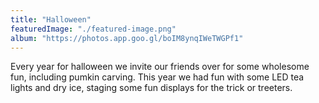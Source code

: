 ```yaml
---
title: "Halloween"
featuredImage: "./featured-image.png"
album: "https://photos.app.goo.gl/boIM8ynqIWeTWGPf1"
---
```

Every year for halloween we invite our friends over for some wholesome fun, including pumkin carving.
This year we had fun with some LED tea lights and dry ice, staging some fun displays for the trick or treeters.
